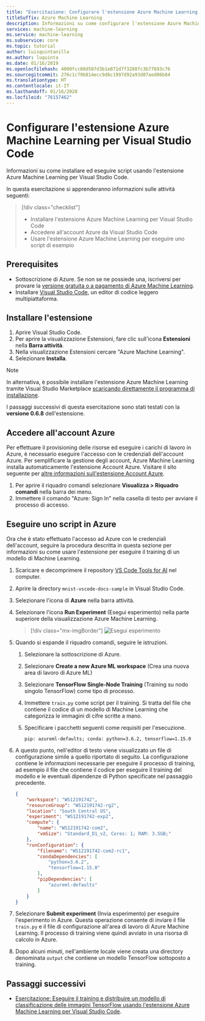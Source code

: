 ```yaml
---
title: "Esercitazione: Configurare l'estensione Azure Machine Learning per Visual Studio Code"
titleSuffix: Azure Machine Learning
description: Informazioni su come configurare l'estensione Azure Machine Learning per Visual Studio Code.
services: machine-learning
ms.service: machine-learning
ms.subservice: core
ms.topic: tutorial
author: luisquintanilla
ms.author: luquinta
ms.date: 01/16/2019
ms.openlocfilehash: 4000fcc80d507d3b1e871d7f3288fc3b77693c76
ms.sourcegitcommit: 276c1c79b814ecc9d6c1997d92a93d07aed06b84
ms.translationtype: HT
ms.contentlocale: it-IT
ms.lasthandoff: 01/16/2020
ms.locfileid: "76157462"
---
```

# <a name="set-up-azure-machine-learning-visual-studio-code-extension"></a>Configurare l'estensione Azure Machine Learning per Visual Studio Code

Informazioni su come installare ed eseguire script usando l'estensione Azure Machine Learning per Visual Studio Code.

In questa esercitazione si apprenderanno informazioni sulle attività seguenti:

> [!div class="checklist"]
> * Installare l'estensione Azure Machine Learning per Visual Studio Code
> * Accedere all'account Azure da Visual Studio Code
> * Usare l'estensione Azure Machine Learning per eseguire uno script di esempio

## <a name="prerequisites"></a>Prerequisites

- Sottoscrizione di Azure. Se non se ne possiede una, iscriversi per provare la [versione gratuita o a pagamento di Azure Machine Learning](https://aka.ms/AMLFree).
- Installare [Visual Studio Code](https://code.visualstudio.com/docs/setup/setup-overview), un editor di codice leggero multipiattaforma. 

## <a name="install-the-extension"></a>Installare l'estensione

1. Aprire Visual Studio Code.
1. Per aprire la visualizzazione Estensioni, fare clic sull'icona **Estensioni** nella **Barra attività**.
1. Nella visualizzazione Estensioni cercare "Azure Machine Learning".
1. Selezionare **Installa**.

> [!NOTE]
> In alternativa, è possibile installare l'estensione Azure Machine Learning tramite Visual Studio Marketplace [scaricando direttamente il programma di installazione](https://aka.ms/vscodetoolsforai). 

I passaggi successivi di questa esercitazione sono stati testati con la **versione 0.6.8** dell'estensione.

## <a name="sign-in-to-your-azure-account"></a>Accedere all'account Azure

Per effettuare il provisioning delle risorse ed eseguire i carichi di lavoro in Azure, è necessario eseguire l'accesso con le credenziali dell'account Azure. Per semplificare la gestione degli account, Azure Machine Learning installa automaticamente l'estensione Account Azure. Visitare il sito seguente per [altre informazioni sull'estensione Account Azure](https://marketplace.visualstudio.com/items?itemName=ms-vscode.azure-account).

1. Per aprire il riquadro comandi selezionare **Visualizza > Riquadro comandi** nella barra dei menu. 
1. Immettere il comando "Azure: Sign In" nella casella di testo per avviare il processo di accesso.

## <a name="run-a-script-in-azure"></a>Eseguire uno script in Azure

Ora che è stato effettuato l'accesso ad Azure con le credenziali dell'account, seguire la procedura descritta in questa sezione per informazioni su come usare l'estensione per eseguire il training di un modello di Machine Learning.

1. Scaricare e decomprimere il repository [VS Code Tools for AI](https://github.com/microsoft/vscode-tools-for-ai/archive/master.zip) nel computer.
1. Aprire la directory `mnist-vscode-docs-sample` in Visual Studio Code.
1. Selezionare l'icona di **Azure** nella barra attività.
1. Selezionare l'icona **Run Experiment** (Esegui esperimento) nella parte superiore della visualizzazione Azure Machine Learning.

    > [!div class="mx-imgBorder"]
    > ![Esegui esperimento](./media/tutorial-setup-vscode-extension/run-experiment.PNG)

1. Quando si espande il riquadro comandi, seguire le istruzioni.

    1. Selezionare la sottoscrizione di Azure.
    1. Selezionare **Create a new Azure ML workspace** (Crea una nuova area di lavoro di Azure ML)
    1. Selezionare **TensorFlow Single-Node Training** (Training su nodo singolo TensorFlow) come tipo di processo.
    1. Immettere `train.py` come script per il training. Si tratta del file che contiene il codice di un modello di Machine Learning che categorizza le immagini di cifre scritte a mano.
    1. Specificare i pacchetti seguenti come requisiti per l'esecuzione.

        ```text
        pip: azureml-defaults; conda: python=3.6.2, tensorflow=1.15.0
        ```

1. A questo punto, nell'editor di testo viene visualizzato un file di configurazione simile a quello riportato di seguito. La configurazione contiene le informazioni necessarie per eseguire il processo di training, ad esempio il file che contiene il codice per eseguire il training del modello e le eventuali dipendenze di Python specificate nel passaggio precedente.

    ```json
    {
        "workspace": "WS12191742",
        "resourceGroup": "WS12191742-rg2",
        "location": "South Central US",
        "experiment": "WS12191742-exp2",
        "compute": {
            "name": "WS12191742-com2",
            "vmSize": "Standard_D1_v2, Cores: 1; RAM: 3.5GB;"
        },
        "runConfiguration": {
            "filename": "WS12191742-com2-rc1",
            "condaDependencies": [
                "python=3.6.2",
                "tensorflow=1.15.0"
            ],
            "pipDependencies": [
                "azureml-defaults"
            ]
        }
    }
    ```

1. Selezionare **Submit experiment** (Invia esperimento) per eseguire l'esperimento in Azure. Questa operazione consente di inviare il file `train.py` e il file di configurazione all'area di lavoro di Azure Machine Learning. Il processo di training viene quindi avviato in una risorsa di calcolo in Azure.
1. Dopo alcuni minuti, nell'ambiente locale viene creata una directory denominata `output` che contiene un modello TensorFlow sottoposto a training.

## <a name="next-steps"></a>Passaggi successivi

* [Esercitazione: Eseguire il training e distribuire un modello di classificazione delle immagini TensorFlow usando l'estensione Azure Machine Learning per Visual Studio Code](tutorial-train-deploy-image-classification-model-vscode.md).
